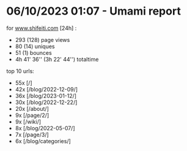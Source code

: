 # 06/10/2023 01:07 - Umami report
for www.shifeiti.com [24h] :

 - 293 (128) page views
 - 80 (14) uniques
 - 51 (1) bounces
 - 4h 41' 36'' (3h 22' 44'') totaltime


top 10 urls:
 - 55x [/]
 - 42x [/blog/2022-12-09/]
 - 36x [/blog/2023-01-12/]
 - 30x [/blog/2022-12-22/]
 - 20x [/about/]
 - 9x [/page/2/]
 - 9x [/wiki/]
 - 8x [/blog/2022-05-07/]
 - 7x [/page/3/]
 - 6x [/blog/categories/]


